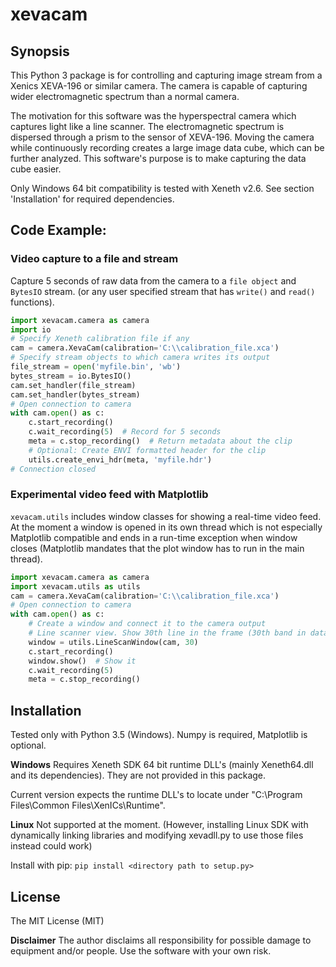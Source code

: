 # xevacam

## Synopsis

This Python 3 package is for controlling and capturing image stream from a Xenics XEVA-196 or similar camera. The camera is capable of capturing wider electromagnetic spectrum than a normal camera.

The motivation for this software was the hyperspectral camera which captures light like a line scanner. The electromagnetic spectrum is dispersed through a prism to the sensor of XEVA-196. Moving the camera while continuously recording creates a large image data cube, which can be further analyzed. This software's purpose is to make capturing the data cube easier.   

Only Windows 64 bit compatibility is tested with Xeneth v2.6. See section 'Installation' for required dependencies.

## Code Example:

### Video capture to a file and stream

Capture 5 seconds of raw data from the camera to a `file object` and `BytesIO` stream. (or any user specified stream that has `write()` and `read()` functions).

```python
import xevacam.camera as camera
import io
# Specify Xeneth calibration file if any
cam = camera.XevaCam(calibration='C:\\calibration_file.xca')
# Specify stream objects to which camera writes its output
file_stream = open('myfile.bin', 'wb')
bytes_stream = io.BytesIO()
cam.set_handler(file_stream)
cam.set_handler(bytes_stream)
# Open connection to camera
with cam.open() as c:
    c.start_recording()
    c.wait_recording(5)  # Record for 5 seconds
    meta = c.stop_recording()  # Return metadata about the clip
    # Optional: Create ENVI formatted header for the clip 
    utils.create_envi_hdr(meta, 'myfile.hdr')
# Connection closed
```

### Experimental video feed with Matplotlib

`xevacam.utils` includes window classes for showing a real-time video feed. At the moment a window is opened in its own thread which is not especially Matplotlib compatible and ends in a run-time exception when window closes (Matplotlib mandates that the plot window has to run in the main thread).

```python
import xevacam.camera as camera
import xevacam.utils as utils
cam = camera.XevaCam(calibration='C:\\calibration_file.xca')
# Open connection to camera
with cam.open() as c:
	# Create a window and connect it to the camera output
	# Line scanner view. Show 30th line in the frame (30th band in data cube)  
    window = utils.LineScanWindow(cam, 30)
    c.start_recording()
    window.show()  # Show it
    c.wait_recording(5)
    meta = c.stop_recording()
```

## Installation

Tested only with Python 3.5 (Windows). Numpy is required, Matplotlib is optional.

**Windows**
Requires Xeneth SDK 64 bit runtime DLL's (mainly Xeneth64.dll and its dependencies). They are not provided in this package.

Current version expects the runtime DLL's to locate under "C:\Program Files\Common Files\XenICs\Runtime".

**Linux**
Not supported at the moment. (However, installing Linux SDK with dynamically linking libraries and modifying xevadll.py to use those files instead could work)

Install with pip:
`pip install <directory path to setup.py>`


## License

The MIT License (MIT)

**Disclaimer**
The author disclaims all responsibility for possible damage to equipment and/or people. Use the software with your own risk.
